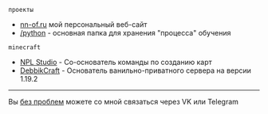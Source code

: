 `проекты`
- [nn-of.ru](https://nn-of.ru) мой персональный веб-сайт
- [/python](https://github.com/NikitaNik-of/Python) - основная папка для хранения "процесса" обучения

`minecraft`
- [NPL Studio](https://github.com/NPL-Studio) - Со-основатель команды по созданию карт
- [DebbikCraft](https://github.com/NPL-Studio) - Основатель ванильно-приватного сервера на версии 1.19.2

 ---

 Вы [без проблем](https://nn-of.ru/links) можете со мной связаться через VK или Telegram 
